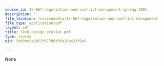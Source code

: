 ```yaml
---
course_id: 15-667-negotiation-and-conflict-management-spring-2001
description: ''
file_location: /coursemedia/15-667-negotiation-and-conflict-management-spring-2001/5dd9bc5e50533977d6d0fa10b423f9a5_lec8_design_stellar.pdf
file_type: application/pdf
layout: pdf
title: lec8_design_stellar.pdf
type: course
uid: 5dd9bc5e50533977d6d0fa10b423f9a5

---
```

None